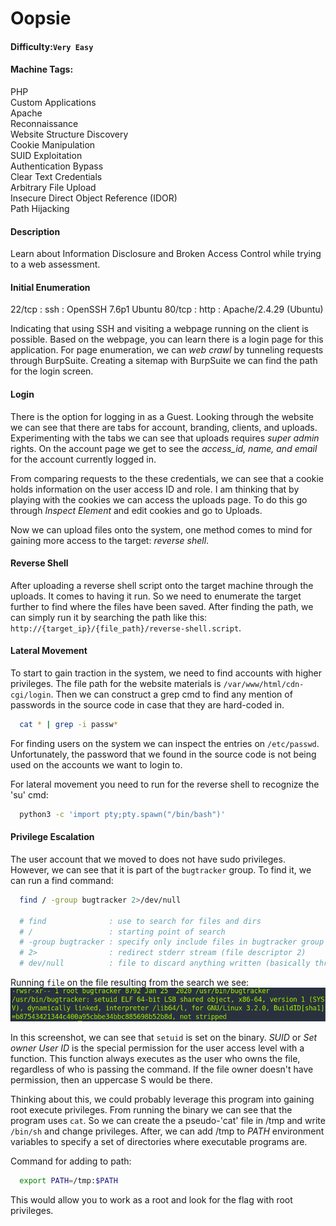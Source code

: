 # Oopsie

#### Difficulty:<code>Very Easy</code>

#### Machine Tags:
  PHP  
  Custom Applications  
  Apache  
  Reconnaissance  
  Website Structure Discovery  
  Cookie Manipulation  
  SUID Exploitation  
  Authentication Bypass  
  Clear Text Credentials  
  Arbitrary File Upload  
  Insecure Direct Object Reference (IDOR)  
  Path Hijacking  

#### Description
  Learn about Information Disclosure and Broken Access Control while trying to a web assessment. 

#### **Initial Enumeration**
  22/tcp : ssh  : OpenSSH 7.6p1 Ubuntu
  80/tcp : http : Apache/2.4.29 (Ubuntu)

  Indicating that using SSH and visiting a webpage running on the client is possible. Based on the webpage, you can learn there is a login page for this application. For page enumeration, we can *web crawl* by tunneling requests through BurpSuite. Creating a sitemap with BurpSuite we can find the path for the login screen. 

#### **Login**
  There is the option for logging in as a Guest. Looking through the website we can see that there are tabs for account, branding, clients, and uploads. Experimenting with the tabs we can see that uploads requires *super admin* rights. On the account page we get to see the *access_id, name, and email* for the account currently logged in. 

  From comparing requests to the these credentials, we can see that a cookie holds information on the user access ID and role. I am thinking that by playing with the cookies we can access the uploads page. To do this go through *Inspect Element* and edit cookies and go to Uploads. 

  Now we can upload files onto the system, one method comes to mind for gaining more access to the target: *reverse shell*.

#### **Reverse Shell**
  After uploading a reverse shell script onto the target machine through the uploads. It comes to having it run. So we need to enumerate the target further to find where the files have been saved. After finding the path, we can simply run it by searching the path like this: <code>http://{target_ip}/{file_path}/reverse-shell.script</code>.

#### **Lateral Movement**
  To start to gain traction in the system, we need to find accounts with higher privileges. The file path for the website materials is <code>/var/www/html/cdn-cgi/login</code>. Then we can construct a grep cmd to find any mention of passwords in the source code in case that they are hard-coded in. 
  ``` bash
    cat * | grep -i passw*
  ```
  For finding users on the system we can inspect the entries on <code>/etc/passwd</code>. Unfortunately, the password that we found in the source code is not being used on the accounts we want to login to. 

  For lateral movement you need to run for the reverse shell to recognize the 'su' cmd:
  ``` bash
    python3 -c 'import pty;pty.spawn("/bin/bash")'
  ```

#### **Privilege Escalation**
  The user account that we moved to does not have sudo privileges. However, we can see that it is part of the <code>bugtracker</code> group. To find it, we can run a find command:
  ``` bash
    find / -group bugtracker 2>/dev/null

    # find              : use to search for files and dirs
    # /                 : starting point of search
    # -group bugtracker : specify only include files in bugtracker group
    # 2>                : redirect stderr stream (file descriptor 2)
    # dev/null          : file to discard anything written (basically throw out all error messages generated during exec)
  ```
  Running <code>file</code> on the file resulting from the search we see: 
  ![find results](./assets/find_results.png)

  In this screenshot, we can see that <code>setuid</code> is set on the binary. *SUID* or *Set owner User ID* is the special permission for the user access level with a function. This function always executes as the user who owns the file, regardless of who is passing the command. If the file owner doesn't have permission, then an uppercase S would be there. 

  Thinking about this, we could probably leverage this program into gaining root execute privileges. From running the binary we can see that the program uses <code>cat</code>. So we can create the a pseudo-'cat' file in /tmp and write <code>/bin/sh</code> and change privileges. After, we can add /tmp to *PATH* environment variables to specify a set of directories where executable programs are. 

  Command for adding to path:
  ``` bash
    export PATH=/tmp:$PATH
  ```
  This would allow you to work as a root and look for the flag with root privileges. 